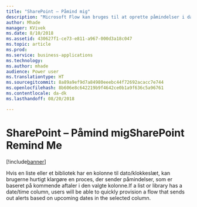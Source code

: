 ```yaml
---
title: "SharePoint – Påmind mig"
description: "Microsoft Flow kan bruges til at oprette påmindelser i dato/klokkeslæt-kolonner i SharePoint"
author: Mhade
manager: KVivek
ms.date: 8/10/2018
ms.assetid: 430627f1-ce73-e811-a967-000d3a18c047
ms.topic: article
ms.prod: 
ms.service: business-applications
ms.technology: 
ms.author: mhade
audience: Power user
ms.translationtype: HT
ms.sourcegitcommit: 8a89a9ef9d7a84980eeebc44f72692acacc7e744
ms.openlocfilehash: 8b606e8c642219b9f4642ce0b1a9f636c5a96761
ms.contentlocale: da-dk
ms.lasthandoff: 08/20/2018

---
```

# <a name="sharepoint-remind-me"></a><span data-ttu-id="0b93b-103">SharePoint – Påmind mig</span><span class="sxs-lookup"><span data-stu-id="0b93b-103">SharePoint Remind Me</span></span>


[!include[banner](../../includes/banner.md)]

<span data-ttu-id="0b93b-104">Hvis en liste eller et bibliotek har en kolonne til dato/klokkeslæt, kan brugerne hurtigt klargøre en proces, der sender påmindelser, som er baseret på kommende aftaler i den valgte kolonne.</span><span class="sxs-lookup"><span data-stu-id="0b93b-104">If a list or library has a date/time column, users will be able to quickly provision a flow that sends out alerts based on upcoming dates in the selected column.</span></span> 


